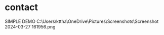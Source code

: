 # contact
 SIMPLE DEMO
C:\Users\kttha\OneDrive\Pictures\Screenshots\Screenshot 2024-03-27 161956.png

